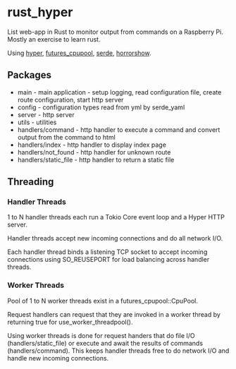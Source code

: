 # rust_hyper

List web-app in Rust to monitor output from commands on a Raspberry Pi.  Mostly an exercise to learn rust.

Using [hyper](https://crates.io/crates/hyper), [futures_cpupool](https://crates.io/crates/futures-cpupool), [serde](https://crates.io/crates/serde), [horrorshow](https://crates.io/crates/horrorshow).

## Packages

- main - main application - setup logging, read configuration file, create route configuration, start http server
- config - configuration types read from yml by serde_yaml
- server - http server
- utils - utilities
- handlers/command - http handler to execute a command and convert output from the command to html
- handlers/index - http handler to display index page
- handlers/not_found - http handler for unknown route
- handlers/static_file - http handler to return a static file

## Threading

### Handler Threads

1 to N handler threads each run a Tokio Core event loop and a Hyper HTTP server.  

Handler threads accept new incoming connections and do all network I/O.

Each handler thread binds a listening TCP socket to accept incoming connections using SO_REUSEPORT for load balancing across handler threads.

### Worker Threads

Pool of 1 to N worker threads exist in a futures_cpupool::CpuPool.  

Request handlers can request that they are invoked in a worker thread by returning true for use_worker_threadpool().

Using worker threads is done for request handers that do file I/O (handlers/static_file) or execute and await the results of commands (handlers/command).  This keeps handler threads free to do network I/O and handle new incoming connections.
